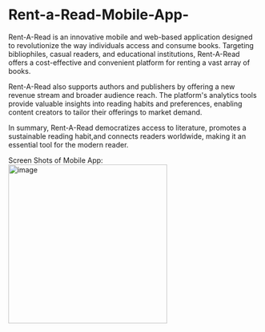 # Rent-a-Read-Mobile-App-
Rent-A-Read is an innovative mobile and web-based application designed to revolutionize the way individuals access and consume books. Targeting bibliophiles, casual readers, and educational institutions, Rent-A-Read offers a cost-effective and convenient platform for renting a vast array of books.

Rent-A-Read also supports authors and publishers by offering a new revenue stream and broader audience reach. The platform's analytics tools provide valuable insights into reading habits and preferences, enabling content creators to tailor their offerings to market demand.

In summary, Rent-A-Read democratizes access to literature, promotes a sustainable reading habit,and connects readers worldwide, making it an essential tool for the modern reader.

Screen Shots of Mobile App:
<img width="317" alt="image" src="https://github.com/user-attachments/assets/eae20ce6-5111-4b42-84ef-53fc1abe444e">

